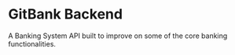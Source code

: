 # GitBank Backend

A Banking System API built to improve on some of the core banking functionalities.

